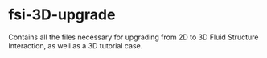 # fsi-3D-upgrade
Contains all the files necessary for upgrading from 2D to 3D Fluid Structure Interaction, as well as a 3D tutorial case.
